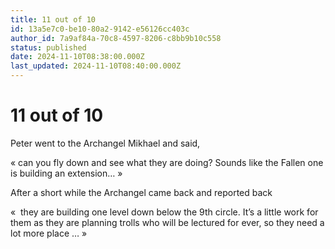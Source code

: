 ```yaml
---
title: 11 out of 10
id: 13a5e7c0-be10-80a2-9142-e56126cc403c
author_id: 7a9af84a-70c8-4597-8206-c8bb9b10c558
status: published
date: 2024-11-10T08:38:00.000Z
last_updated: 2024-11-10T08:40:00.000Z
---
```


# 11 out of 10


Peter went to the Archangel Mikhael and said, 

« can you fly down and see what they are doing? Sounds like the Fallen one is building an extension… »

After a short while the Archangel came back and reported back

«  they are building one level down below the 9th circle. It’s a little work for them as they are planning trolls who will be lectured for ever, so they need a lot more place … »


